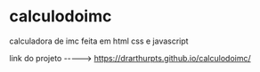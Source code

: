 # calculodoimc
calculadora de imc feita em html css e javascript

link do projeto -----> https://drarthurpts.github.io/calculodoimc/
